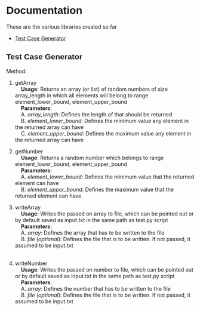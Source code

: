 # <span style = "font-family: arial">  Documentation </span>
These are the various libraries created so far 

- <span><a href="#TCG">Test Case Generator </a></span>

## <span id="TCG" style = "font-family: arial"> Test Case Generator </span>
Method:

1. getArray <br>
   &nbsp;&nbsp;&nbsp;
   **Usage**: Returns an array (or list) of random numbers of size array_length in which all elements will belong to range element_lower_bound, element_upper_bound<br>
   &nbsp;&nbsp;&nbsp;
   **Parameters**:<br>
    &nbsp;&nbsp;&nbsp; 
    A. *array_length*: Defines the length of that should be returned<br>
    &nbsp;&nbsp;&nbsp; 
    B. *element_lower_bound*: Defines the minimum value any element in the returned array can have<br>
    &nbsp;&nbsp;&nbsp; 
    C. *element_upper_bound*: Defines the maximum value any element in the returned array can have<br>

2. getNumber <br>
   &nbsp;&nbsp;&nbsp;
   **Usage**: Returns a random number which belongs to range element_lower_bound, element_upper_bound<br>
   &nbsp;&nbsp;&nbsp;
   **Parameters**:<br>
    &nbsp;&nbsp;&nbsp; 
    A. *element_lower_bound*: Defines the minimum value that the returned element can have<br>
    &nbsp;&nbsp;&nbsp; 
    B. *element_upper_bound*: Defines the maximum value that the returned element can have<br>

3. writeArray <br>
   &nbsp;&nbsp;&nbsp;
   **Usage**: Writes the passed on array to file, which can be pointed out or by default saved as input.txt in the same path as test.py script <br>
   &nbsp;&nbsp;&nbsp;
   **Parameters**:<br>
    &nbsp;&nbsp;&nbsp; 
    A. *array*: Defines the array that has to be written to the file <br>
    &nbsp;&nbsp;&nbsp; 
    B. *file* (*optional*): Defines the file that is to be written. If not passed, it assumed to be input.txt<br>
    &nbsp;&nbsp;&nbsp; 

4. writeNumber <br>
   &nbsp;&nbsp;&nbsp;
   **Usage**: Writes the passed on number to file, which can be pointed out or by default saved as input.txt in the same path as test.py script <br>
   &nbsp;&nbsp;&nbsp;
   **Parameters**:<br>
    &nbsp;&nbsp;&nbsp; 
    A. *array*: Defines the number that has to be written to the file <br>
    &nbsp;&nbsp;&nbsp; 
    B. *file* (*optional*): Defines the file that is to be written. If not passed, it assumed to be input.txt<br>
    &nbsp;&nbsp;&nbsp; 